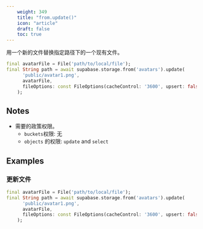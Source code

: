 ```yaml
---
    weight: 349
    title: "from.update()"
    icon: "article"
    draft: false
    toc: true
---
```


用一个新的文件替换指定路径下的一个现有文件。


```dart
final avatarFile = File('path/to/local/file');
final String path = await supabase.storage.from('avatars').update(
      'public/avatar1.png',
      avatarFile,
      fileOptions: const FileOptions(cacheControl: '3600', upsert: false),
    );
```






## Notes

- 需要的政策权限。
  - `buckets`权限: 无 
  - `objects` 的权限: `update` and `select`










## Examples

### 更新文件



```dart
final avatarFile = File('path/to/local/file');
final String path = await supabase.storage.from('avatars').update(
      'public/avatar1.png',
      avatarFile,
      fileOptions: const FileOptions(cacheControl: '3600', upsert: false),
    );
```